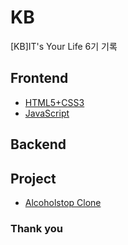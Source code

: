 # KB

[KB]IT's Your Life 6기 기록

## Frontend

- [HTML5+CSS3](./Frontend/HTML5+CSS3+JavaScript.md)
- [JavaScript](./Frontend/Vue.js.md)

## Backend

## Project

- [Alcoholstop Clone](https://github.com/JGStudy/Alcoholstop)

### Thank you
